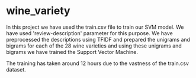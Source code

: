 # wine_variety

In this project we have used the train.csv file to train our SVM model. We have used 'review-description' parameter for this purpose. We have preprocessed the descriptions using TFIDF and prepared the unigrams and bigrams for each of the 28 wine varieties and using these unigrams and bigrams we have trained the Support Vector Machine.

The training has taken around 12 hours due to the vastness of the train.csv dataset.
